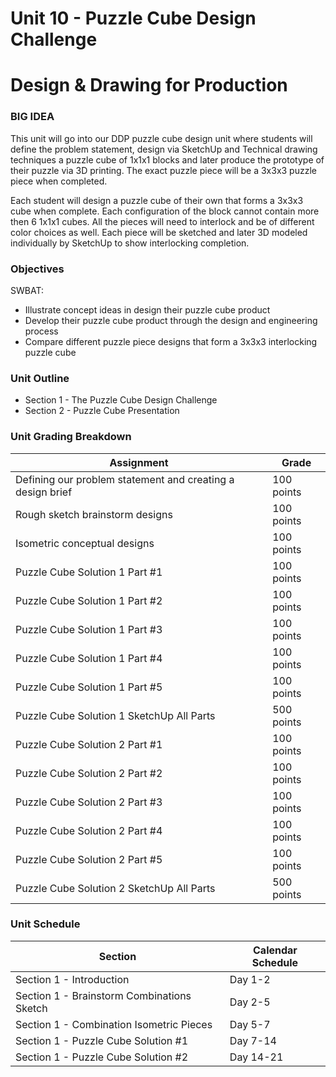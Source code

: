 # Unit 10 - Puzzle Cube Design Challenge

# Design & Drawing for Production

### BIG IDEA

This unit will go into our DDP puzzle cube design unit where students will define the problem statement, design via SketchUp and Technical drawing techniques a puzzle cube of 1x1x1 blocks and later produce the prototype of their puzzle via 3D printing. The exact puzzle piece will be a 3x3x3 puzzle piece when completed.

Each student will design a puzzle cube of their own that forms a 3x3x3 cube when complete. Each configuration of the block cannot contain more then 6 1x1x1 cubes. All the pieces will need to interlock and be of different color choices as well. Each piece will be sketched and later 3D modeled individually by SketchUp to show interlocking completion.

### Objectives

SWBAT:

- Illustrate concept ideas in design their puzzle cube product
- Develop their puzzle cube product through the design and engineering process
- Compare different puzzle piece designs that form a 3x3x3 interlocking puzzle cube

### Unit Outline

- Section 1 - The Puzzle Cube Design Challenge
- Section 2 - Puzzle Cube Presentation

### Unit Grading Breakdown

| Assignment  | Grade |
| ------------- | ------------- |
| Defining our problem statement and creating a design brief  | 100 points  |
| Rough sketch brainstorm designs  | 100 points  |
| Isometric conceptual designs  | 100 points  |
| Puzzle Cube Solution 1 Part #1   | 100 points   |
| Puzzle Cube Solution 1 Part #2   | 100 points   |
| Puzzle Cube Solution 1 Part #3   | 100 points   |
| Puzzle Cube Solution 1 Part #4   | 100 points   |
| Puzzle Cube Solution 1 Part #5   | 100 points   |
| Puzzle Cube Solution 1 SketchUp All Parts   | 500 points   |
| Puzzle Cube Solution 2 Part #1   | 100 points   |
| Puzzle Cube Solution 2 Part #2   | 100 points   |
| Puzzle Cube Solution 2 Part #3   | 100 points   |
| Puzzle Cube Solution 2 Part #4   | 100 points   |
| Puzzle Cube Solution 2 Part #5   | 100 points   |
| Puzzle Cube Solution 2 SketchUp All Parts   | 500 points   |

### Unit Schedule

| Section  | Calendar Schedule |
| ------------- | ------------- |
| Section 1 - Introduction  | Day 1-2   |
| Section 1 - Brainstorm Combinations Sketch  | Day 2-5   |
| Section 1 - Combination Isometric Pieces  | Day 5-7   |
| Section 1 - Puzzle Cube Solution #1  | Day 7-14   |
| Section 1 - Puzzle Cube Solution #2  | Day 14-21   |
